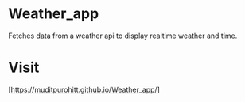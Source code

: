 # Weather_app
Fetches data from a weather api to display realtime weather and time.
# Visit 
[https://muditpurohitt.github.io/Weather_app/]
